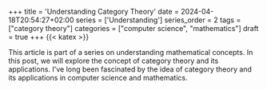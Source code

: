 +++
title = 'Understanding Category Theory'
date = 2024-04-18T20:54:27+02:00
series = ['Understanding']
series_order = 2
tags = ["category theory"]
categories = ["computer science", "mathematics"]
draft = true
+++
{{< katex >}}

This article is part of a series on understanding mathematical concepts.
In this post, we will explore the concept of category theory and its applications.
I've long been fascinated by the idea of category theory and its applications in computer science and mathematics.
